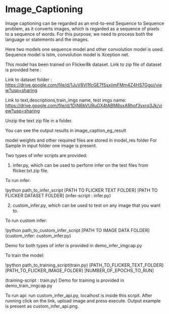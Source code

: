 # Image_Captioning

Image captioning can be regarded as an end-to-end Sequence to Sequence problem, as it converts images, which is regarded as a sequence of pixels to a sequence of words. For this purpose, we need to process both the language or statements and the images.

Here two models one sequence model and other convolution model is used.
Sequence model is lstm, convolution model is Xception net.

This model has been trained on Flicker8k dataset. Link to zip file of dataset is provided here :

Link to dataset folder : https://drive.google.com/file/d/1JuV8VI1fcGE7fSsxjimFMm4Z4HS7Ggoi/view?usp=sharing

Link to text,descriptions,train_imgs name, test imgs name: https://drive.google.com/file/d/1DjN6bVURuGX4tABM8sxARhof3yxrq3Jk/view?usp=sharing

Unzip the text zip file in a folder.

You can see the output results in image_caption_eg_result

model weights and other required files are stored in model_res folder
For Sample In input folder one image is present.

Two types of infer scripts are provided:
1. infer.py, which can be used to perform infer on the test files from flicker.txt.zip file.

To run infer:

!python path_to_infer_script [PATH TO FLICKER TEXT FOLDER] [PATH TO FLICKER DATASET FOLDER]
(infer-script : infer.py)

2. custom_infer.py, which can be used to test on any image that you want to.

To run custom infer:

!python path_to_custom_infer_script [PATH TO IMAGE DATA FOLDER]
(custom_infer: custom_infer.py)

Demo for both types of infer is provided in demo_infer_imgcap.py

To train the model:

!python path_to_training_script(train.py) [PATH_TO_FLICKER_TEXT_FOLDER] [PATH_TO_FLICKER_IMAGE_FOLDER] [NUMBER_OF_EPOCHS_TO_RUN]

(training-script : train.py)
Demo for training is provided in demo_train_imgcap.py

To run api:
run custom_infer_api.py, localhost is inside this scrpit. After running click on the link, upload image and press execute. Output example is present as custom_infer_api.png.

